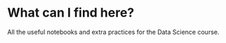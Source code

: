 # What can I find here? 
All the useful notebooks and extra practices for the Data Science course. 
